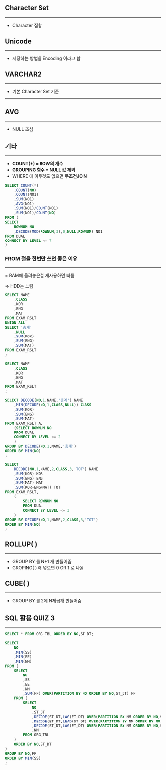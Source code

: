 ## **Character Set**

---

- Character 집합

## **Unicode**

---

- 저장하는 방법을 Encoding 이라고 함

## **VARCHAR2**

---

- 기본 Character Set 기준

---

## **AVG**

---

- NULL 조심

## 기타

---

- **COUNT(*) = ROW의 개수**
- **GROUPING 함수 = NULL 값 제외**
- WHERE 에 아무것도 없으면 **무조건JOIN**

```sql
SELECT COUNT(*)
	,COUNT(NO)
	,COUNT(NO1)
	,SUM(NO1)
	,AVG(NO1)
	,SUM(NO1)/COUNT(NO1)
	,SUM(NO1)/COUNT(NO)
FROM (
SELECT
	ROWNUM NO
	,DECODE(MOD(ROWNUM,3),0,NULL,ROWNUM) NO1
FROM DUAL
CONNECT BY LEVEL <= 7
)
```

### FROM 절을 한번만 쓰면 좋은 이유

---

= RAM에 올려놓은걸 재사용하면 빠름 

⇒ HDD는 느림

```sql
SELECT NAME
	,CLASS
	,KOR
	,ENG
	,MAT
FROM EXAM_RSLT
UNION ALL
SELECT '총계'
	,NULL
	,SUM(KOR)
	,SUM(ENG)
	,SUM(MAT)
FROM EXAM_RSLT
;

SELECT NAME
	,CLASS
	,KOR
	,ENG
	,MAT
FROM EXAM_RSLT
;

SELECT DECODE(NO,1,NAME,'총계') NAME
	,MIN(DECODE(NO,1,CLASS,NULL)) CLASS
	,SUM(KOR)
	,SUM(ENG)
	,SUM(MAT)
FROM EXAM_RSLT A,
	(SELECT ROWNUM NO
	FROM DUAL
	CONNECT BY LEVEL <= 2
	)
GROUP BY DECODE(NO,1,NAME,'총계')
ORDER BY MIN(NO)
;
```

```sql
SELECT
	DECODE(NO,1,NAME,2,CLASS,3,'TOT') NAME
	,SUM(KOR) KOR
	,SUM(ENG) ENG
	,SUM(MAT) MAT
	,SUM(KOR+ENG+MAT) TOT
FROM EXAM_RSLT,
	(
		SELECT ROWNUM NO
		FROM DUAL
		CONNECT BY LEVEL <= 3
	)
GROUP BY DECODE(NO,1,NAME,2,CLASS,3,'TOT')
ORDER BY MIN(NO)
;
```

## **ROLLUP( )**

---

- GROUP BY 를 N+1 개 만들어줌
- GROPING( ) 에 넣으면 0 OR 1 로 나옴

## **CUBE( )**

---

- GROUP BY 를 2에 N제곱개 만들어줌

## SQL 활용 QUIZ 3

---

```sql
SELECT * FROM ORG_TBL ORDER BY NO,ST_DT;

SELECT 
	NO
	,MIN(SS)
	,MIN(EE)
	,MIN(NM)
FROM (
	SELECT 
		NO
		,SS
		,EE
		,NM
		,SUM(FF) OVER(PARTITION BY NO ORDER BY NO,ST_DT) FF
	FROM (
		SELECT
			NO
			,ST_DT
			,DECODE(ST_DT,LAG(ET_DT) OVER(PARTITION BY NM ORDER BY NO,ST_DT),NULL,ST_DT) SS
			,DECODE(ET_DT,LEAD(ST_DT) OVER(PARTITION BY NM ORDER BY NO,ST_DT),NULL,ET_DT) EE
			,DECODE(ST_DT,LAG(ET_DT) OVER(PARTITION BY NM ORDER BY NO,ST_DT),0,1) FF
			,NM
		FROM ORG_TBL	
	)
	ORDER BY NO,ST_DT
)
GROUP BY NO,FF
ORDER BY MIN(SS)
;
```